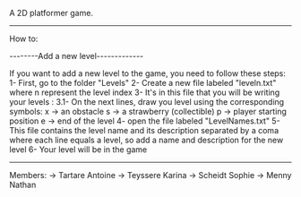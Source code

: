 A 2D platformer game.

------------------------------
How to:

--------Add a new level-------------

If you want to add a new level to the game, you need to follow these steps:
    1- First, go to the folder "Levels"
    2- Create a new file labeled "leveln.txt" where n represent the level index
    3- It's in this file that you will be writing your levels : 
        3.1- On the next lines, draw you level using the corresponding symbols:
            x -> an obstacle
            s -> a strawberry (collectible)
            p -> player starting position
            e -> end of the level
    4- open the file labeled "LevelNames.txt"
    5- This file contains the level name and its description separated by a coma where each line equals a level, so add a name and description for the new level
    6- Your level will be in the game
    
--------------------------
Members:
-> Tartare Antoine
-> Teyssere Karina
-> Scheidt Sophie
-> Menny Nathan